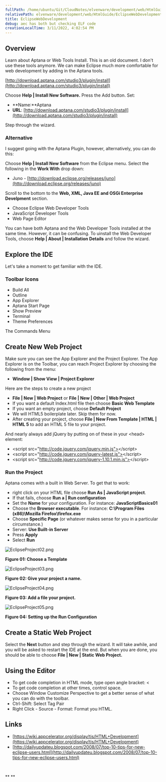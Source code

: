 ```yaml
---
fullPath: /home/ubuntu/Git/CloudNotes/elvenware/development/web/HtmlGuide/EclipseWebDevelopment.md
relativePath: elvenware/development/web/HtmlGuide/EclipseWebDevelopment.md
title: EclipseWebDevelopment
debug: aec has both but checking ELF code
creationLocalTime: 3/11/2022, 4:02:54 PM
---
```


<!-- toc -->
<!-- tocstop -->

## Overview

Learn about Aptana or Web Tools Install. This is an old document. I don't use these tools anymore. We can make Eclipse much more comfortable for web development by adding in the Aptana tools.

[http://download.aptana.com/studio3/plugin/install](http://download.aptana.com/studio3/plugin/install)

Choose **Help | Install New Software.** Press the Add button. Set:

-   **Name:**Aptana
-   **URL**: [http://download.aptana.com/studio3/plugin/install](http://download.aptana.com/studio3/plugin/install)

Step through the wizard.

### Alternative

I suggest going with the Aptana Plugin, however, alternatively, you can
do this:

Choose **Help | Install New Software** from the Eclipse menu. Select the
following in the **Work With** drop down:

-   Juno
    - [http://download.eclipse.org/releases/juno](http://download.eclipse.org/releases/juno)

Scroll to the bottom to the **Web, XML, Java EE and OSGi Enterprise
Develpment** section.

-   Choose Eclipse Web Developer Tools
-   JavaScript Developer Tools
-   Web Page Editor

You can have both Aptana and the Web Developer Tools installed at the
same time. However, it can be confusing. To uinstall the Web Developer
Tools, choose **Help | About | Installation Details** and follow the
wizard.

Explore the IDE
---------------

Let's take a moment to get familiar with the IDE.

### Toolbar Icons

-   Build All
-   Outline
-   App Explorer
-   Aptana Start Page
-   Show Preview
-   Terminal
-   Theme Preferences

The Commands Menu

Create New Web Project
----------------------

Make sure you can see the App Explorer and the Project Explorer. The App
Explorer is on the Toolbar, you can reach Project Explorer by choosing
the following from the menu:

-   **Window | Show View | Project Explorer**

Here are the steps to create a new project

-   **File | New | Web Project** or **File | New | Other | Web Project**
-   If you want a default Index.html file then choose **Basic Web Template**
-   If you want an empty project, choose **Default Project**
-   We will HTML5 boilerplate later. Skip them for now.
-   After creating your project, choose **File | New From Template | HTML | HTML 5** to add an HTML 5 file to your project.

And nearly always add jQuery by putting on of these in your \<head\>
element:

-  \<script src="http://code.jquery.com/jquery.min.js"></script\>
-  \<script src="http://code.jquery.com/jquery-latest.js"></script\>
-	 \<script src="http://code.jquery.com/jquery-1.10.1.min.js"></script\>

### Run the Project

Aptana comes with a built in Web Server. To get that to work:

-   right click on your HTML file choose **Run As | JavaScript
    project**.
-   If that fails, choose **Run a | Run configuration**
-   Set the **Name** for your configuration. For
    instance: **JavaScriptBasics01**
-   Choose the **Browser executable**. For instance: **C:\\Program Files
    (x86)\\Mozilla Firefox\\firefox.exe**
-   Choose **Specific Page** (or whatever makes sense for you in a
    particular circumstance.) 
-   Server: **Use Built-in Server**
-   Press **Apply**
-   Select **Run**

![EclipseProject02.png](https://s3.amazonaws.com/s3bucket01.elvenware.com/dev-images/html/EclipseProject02.png)

**Figure 01: Choose a Template**

![EclipseProject03.png](https://s3.amazonaws.com/s3bucket01.elvenware.com/dev-images/html/EclipseProject03.png)

**Figure 02: Give your project a name.**


![EclipseProject04.png](https://s3.amazonaws.com/s3bucket01.elvenware.com/dev-images/html/EclipseProject04.png)

**Figure 03: Add a file your project.**

![EclipseProject05.png](https://s3.amazonaws.com/s3bucket01.elvenware.com/dev-images/html/EclipseProject05.png)

**Figure 04: Setting up the Run Configuration**

Create a Static Web Project
---------------------------

Select the **Next** button and step through the wizard. It will take
awhile, and you will be asked to restart the IDE at the end. But when
you are done, you should be able to choose **File | New | Static Web
Project.**

Using the Editor
----------------

-   To get code completion in HTML mode, type open angle bracket: \<
-   To get code completion at other times, control space.
-   Choose Window Customize Perspective to get a better sense of what
    you can do with the toolbar.
-   Ctrl-Shift: Select Tag Pair
-   Right Click - Source - Format: Format you HTML.

Links
-----

- [https://wiki.appcelerator.org/display/tis/HTML+Development](https://wiki.appcelerator.org/display/tis/HTML+Development)
- [http://dailyupdateu.blogspot.com/2008/07/top-10-tips-for-new-eclipse-users.html](http://dailyupdateu.blogspot.com/2008/07/top-10-tips-for-new-eclipse-users.html)

 

** **
